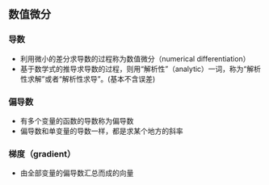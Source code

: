 ## 数值微分
### 导数
- 利用微小的差分求导数的过程称为数值微分（numerical differentiation）
- 基于数学式的推导求导数的过程，则用“解析性”（analytic）一词，称为“解析性求解”或者“解析性求导”。(基本不含误差)

### 偏导数
- 有多个变量的函数的导数称为偏导数
- 偏导数和单变量的导数一样，都是求某个地方的斜率

### 梯度（gradient）
- 由全部变量的偏导数汇总而成的向量